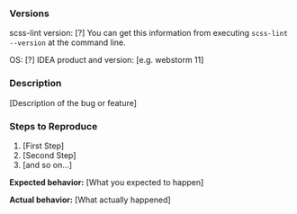 
### Versions

scss-lint version: [?]
You can get this information from executing `scss-lint --version` at the command line.

OS: [?]
IDEA product and version: [e.g. webstorm 11]

### Description

[Description of the bug or feature]

### Steps to Reproduce

1. [First Step]
2. [Second Step]
3. [and so on...]

**Expected behavior:** [What you expected to happen]

**Actual behavior:** [What actually happened]


